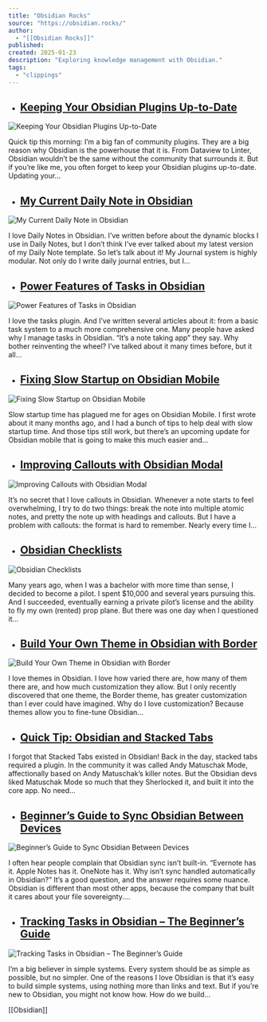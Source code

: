 ```yaml
---
title: "Obsidian Rocks"
source: "https://obsidian.rocks/"
author:
  - "[[Obsidian Rocks]]"
published:
created: 2025-01-23
description: "Exploring knowledge management with Obsidian."
tags:
  - "clippings"
---
```

- ## [Keeping Your Obsidian Plugins Up-to-Date](https://obsidian.rocks/keeping-your-obsidian-plugins-up-to-date/)

![Keeping Your Obsidian Plugins Up-to-Date](https://i0.wp.com/obsidian.rocks/wp-content/uploads/2024/10/robin-glauser-zP7X_B86xOg-unsplash-1-scaled.jpg?fit=600%2C190&ssl=1)

Quick tip this morning: I’m a big fan of community plugins. They are a big reason why Obsidian is the powerhouse that it is. From Dataview to Linter, Obsidian wouldn’t be the same without the community that surrounds it. But if you’re like me, you often forget to keep your Obsidian plugins up-to-date. Updating your…
- ## [My Current Daily Note in Obsidian](https://obsidian.rocks/my-current-daily-note-in-obsidian/)

![My Current Daily Note in Obsidian](https://i0.wp.com/obsidian.rocks/wp-content/uploads/2024/10/aaron-burden-AXqMy8MSSdk-unsplash-1.jpg?fit=600%2C207&ssl=1)

I love Daily Notes in Obsidian. I’ve written before about the dynamic blocks I use in Daily Notes, but I don’t think I’ve ever talked about my latest version of my Daily Note template. So let’s talk about it! My Journal system is highly modular. Not only do I write daily journal entries, but I…
- ## [Power Features of Tasks in Obsidian](https://obsidian.rocks/power-features-of-tasks-in-obsidian/)

![Power Features of Tasks in Obsidian](https://i0.wp.com/obsidian.rocks/wp-content/uploads/2023/07/pretty-tasks-banner.png?fit=600%2C290&ssl=1)

I love the tasks plugin. And I’ve written several articles about it: from a basic task system to a much more comprehensive one. Many people have asked why I manage tasks in Obsidian. “It’s a note taking app” they say. Why bother reinventing the wheel? I’ve talked about it many times before, but it all…
- ## [Fixing Slow Startup on Obsidian Mobile](https://obsidian.rocks/fixing-slow-startup-on-obsidian-mobile/)

![Fixing Slow Startup on Obsidian Mobile](https://i0.wp.com/obsidian.rocks/wp-content/uploads/2024/08/casey-horner-9UPpIj7udgY-unsplash.jpg?fit=600%2C249&ssl=1)

Slow startup time has plagued me for ages on Obsidian Mobile. I first wrote about it many months ago, and I had a bunch of tips to help deal with slow startup time. And those tips still work, but there’s an upcoming update for Obsidian mobile that is going to make this much easier and…
- ## [Improving Callouts with Obsidian Modal](https://obsidian.rocks/improving-callouts-with-obsidian-modal/)

![Improving Callouts with Obsidian Modal](https://i0.wp.com/obsidian.rocks/wp-content/uploads/2024/07/mitchell-luo-NROHA1B-NYk-unsplash-1.jpg?fit=600%2C194&ssl=1)

It’s no secret that I love callouts in Obsidian. Whenever a note starts to feel overwhelming, I try to do two things: break the note into multiple atomic notes, and pretty the note up with headings and callouts. But I have a problem with callouts: the format is hard to remember. Nearly every time I…
- ## [Obsidian Checklists](https://obsidian.rocks/obsidian-checklists/)

![Obsidian Checklists](https://i0.wp.com/obsidian.rocks/wp-content/uploads/2024/06/jp-valery-Yfldq11ANNI-unsplash.jpg?fit=600%2C238&ssl=1)

Many years ago, when I was a bachelor with more time than sense, I decided to become a pilot. I spent $10,000 and several years pursuing this. And I succeeded, eventually earning a private pilot’s license and the ability to fly my own (rented) prop plane. But there was one day when I questioned it…
- ## [Build Your Own Theme in Obsidian with Border](https://obsidian.rocks/build-your-own-theme-in-obsidian-with-border/)

![Build Your Own Theme in Obsidian with Border](https://i0.wp.com/obsidian.rocks/wp-content/uploads/2024/05/roberta-sorge-UvVVnUmW2mQ-unsplash.jpg?fit=600%2C234&ssl=1)

I love themes in Obsidian. I love how varied there are, how many of them there are, and how much customization they allow. But I only recently discovered that one theme, the Border theme, has greater customization than I ever could have imagined. Why do I love customization? Because themes allow you to fine-tune Obsidian…
- ## [Quick Tip: Obsidian and Stacked Tabs](https://obsidian.rocks/quick-tip-obsidian-and-stacked-tabs/)

I forgot that Stacked Tabs existed in Obsidian! Back in the day, stacked tabs required a plugin. In the community it was called Andy Matuschak Mode, affectionally based on Andy Matuschak’s killer notes. But the Obsidian devs liked Matuschak Mode so much that they Sherlocked it, and built it into the core app. No need…
- ## [Beginner’s Guide to Sync Obsidian Between Devices](https://obsidian.rocks/beginners-guide-to-sync-obsidian-between-devices/)

![Beginner’s Guide to Sync Obsidian Between Devices](https://i0.wp.com/obsidian.rocks/wp-content/uploads/2024/05/obi-pixel8propix-2JrpkyZ2ruQ-unsplash-1.jpg?fit=600%2C244&ssl=1)

I often hear people complain that Obsidian sync isn’t built-in. “Evernote has it. Apple Notes has it. OneNote has it. Why isn’t sync handled automatically in Obsidian?” It’s a good question, and the answer requires some nuance. Obsidian is different than most other apps, because the company that built it cares about your file sovereignty.…
- ## [Tracking Tasks in Obsidian – The Beginner’s Guide](https://obsidian.rocks/tracking-tasks-in-obsidian-the-beginners-guide/)

![Tracking Tasks in Obsidian – The Beginner’s Guide](https://i0.wp.com/obsidian.rocks/wp-content/uploads/2024/05/paico-oficial-7jFMs5vzsSQ-unsplash.jpg?fit=600%2C211&ssl=1)

I’m a big believer in simple systems. Every system should be as simple as possible, but no simpler. One of the reasons I love Obsidian is that it’s easy to build simple systems, using nothing more than links and text. But if you’re new to Obsidian, you might not know how. How do we build…

[[Obsidian]]